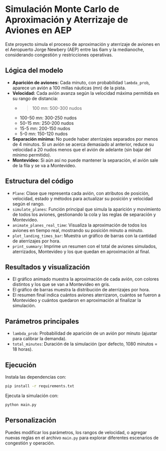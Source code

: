 # Simulación Monte Carlo de Aproximación y Aterrizaje de Aviones en AEP

Este proyecto simula el proceso de aproximación y aterrizaje de aviones en el Aeropuerto Jorge Newbery (AEP) entre las 6am y la medianoche, considerando congestión y restricciones operativas.

## Lógica del modelo

- **Aparición de aviones:** Cada minuto, con probabilidad `lambda_prob`, aparece un avión a 100 millas náuticas (mn) de la pista.
- **Velocidad:** Cada avión avanza según la velocidad máxima permitida en su rango de distancia:
  - >100 mn: 500-300 nudos
  - 100-50 mn: 300-250 nudos
  - 50-15 mn: 250-200 nudos
  - 15-5 mn: 200-150 nudos
  - 5-0 mn: 150-120 nudos
- **Separación mínima:** No puede haber aterrizajes separados por menos de 4 minutos. Si un avión se acerca demasiado al anterior, reduce su velocidad a 20 nudos menos que el avión de adelante (sin bajar del mínimo permitido).
- **Montevideo:** Si aún así no puede mantener la separación, el avión sale de la fila y se va a Montevideo.

## Estructura del código

- `Plane`: Clase que representa cada avión, con atributos de posición, velocidad, estado y métodos para actualizar su posición y velocidad según el rango.
- `simulate_planes`: Función principal que simula la aparición y movimiento de todos los aviones, gestionando la cola y las reglas de separación y Montevideo.
- `animate_planes_real_time`: Visualiza la aproximación de todos los aviones en tiempo real, mostrando su posición minuto a minuto.
- `plot_landing_times_bar`: Muestra un gráfico de barras con la cantidad de aterrizajes por hora.
- `print_summary`: Imprime un resumen con el total de aviones simulados, aterrizados, Montevideo y los que quedan en aproximación al final.

## Resultados y visualización

- El gráfico animado muestra la aproximación de cada avión, con colores distintos y los que se van a Montevideo en gris.
- El gráfico de barras muestra la distribución de aterrizajes por hora.
- El resumen final indica cuántos aviones aterrizaron, cuántos se fueron a Montevideo y cuántos quedaron en aproximación al finalizar la simulación.

## Parámetros principales
- `lambda_prob`: Probabilidad de aparición de un avión por minuto (ajustar para calibrar la demanda).
- `total_minutes`: Duración de la simulación (por defecto, 1080 minutos = 18 horas).

## Ejecución
Instala las dependencias con:
```bash
pip install -r requirements.txt
```
Ejecuta la simulación con:
```bash
python main.py
```

## Personalización
Puedes modificar los parámetros, los rangos de velocidad, o agregar nuevas reglas en el archivo `main.py` para explorar diferentes escenarios de congestión y operación.
